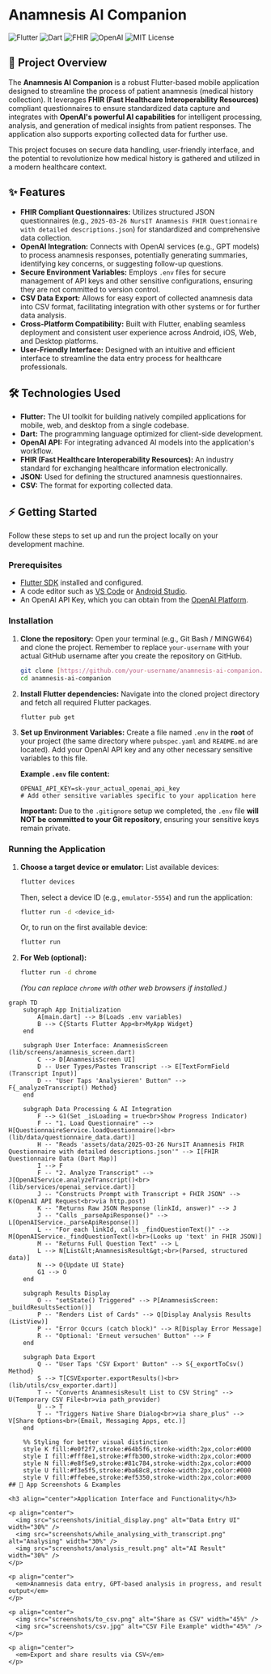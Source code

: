 # Anamnesis AI Companion

![Flutter](https://img.shields.io/badge/Flutter-02569B?style=for-the-badge&logo=flutter&logoColor=white)
![Dart](https://img.shields.io/badge/Dart-0175C2?style=for-the-badge&logo=dart&logoColor=white)
![FHIR](https://img.shields.io/badge/FHIR-Health%20Interoperability-005C9C?style=for-the-badge&logo=hl7&logoColor=white)
![OpenAI](https://img.shields.io/badge/OpenAI-ChatGPT-404140?style=for-the-badge&logo=openai&logoColor=white)
![MIT License](https://img.shields.io/badge/License-MIT-blue.svg)

## 🚀 Project Overview

The **Anamnesis AI Companion** is a robust Flutter-based mobile application designed to streamline the process of patient anamnesis (medical history collection). It leverages **FHIR (Fast Healthcare Interoperability Resources)** compliant questionnaires to ensure standardized data capture and integrates with **OpenAI's powerful AI capabilities** for intelligent processing, analysis, and generation of medical insights from patient responses. The application also supports exporting collected data for further use.

This project focuses on secure data handling, user-friendly interface, and the potential to revolutionize how medical history is gathered and utilized in a modern healthcare context.

## ✨ Features

* **FHIR Compliant Questionnaires:** Utilizes structured JSON questionnaires (e.g., `2025-03-26 NursIT Anamnesis FHIR Questionnaire with detailed descriptions.json`) for standardized and comprehensive data collection.
* **OpenAI Integration:** Connects with OpenAI services (e.g., GPT models) to process anamnesis responses, potentially generating summaries, identifying key concerns, or suggesting follow-up questions.
* **Secure Environment Variables:** Employs `.env` files for secure management of API keys and other sensitive configurations, ensuring they are not committed to version control.
* **CSV Data Export:** Allows for easy export of collected anamnesis data into CSV format, facilitating integration with other systems or for further data analysis.
* **Cross-Platform Compatibility:** Built with Flutter, enabling seamless deployment and consistent user experience across Android, iOS, Web, and Desktop platforms.
* **User-Friendly Interface:** Designed with an intuitive and efficient interface to streamline the data entry process for healthcare professionals.

## 🛠️ Technologies Used

* **Flutter:** The UI toolkit for building natively compiled applications for mobile, web, and desktop from a single codebase.
* **Dart:** The programming language optimized for client-side development.
* **OpenAI API:** For integrating advanced AI models into the application's workflow.
* **FHIR (Fast Healthcare Interoperability Resources):** An industry standard for exchanging healthcare information electronically.
* **JSON:** Used for defining the structured anamnesis questionnaires.
* **CSV:** The format for exporting collected data.

## ⚡ Getting Started

Follow these steps to set up and run the project locally on your development machine.

### Prerequisites

* [Flutter SDK](https://flutter.dev/docs/get-started/install) installed and configured.
* A code editor such as [VS Code](https://code.visualstudio.com/download) or [Android Studio](https://developer.android.com/studio).
* An OpenAI API Key, which you can obtain from the [OpenAI Platform](https://platform.openai.com/).

### Installation

1.  **Clone the repository:**
    Open your terminal (e.g., Git Bash / MINGW64) and clone the project. Remember to replace `your-username` with your actual GitHub username after you create the repository on GitHub.
    ```bash
    git clone [https://github.com/your-username/anamnesis-ai-companion.git](https://github.com/your-username/anamnesis-ai-companion.git)
    cd anamnesis-ai-companion
    ```

2.  **Install Flutter dependencies:**
    Navigate into the cloned project directory and fetch all required Flutter packages.
    ```bash
    flutter pub get
    ```

3.  **Set up Environment Variables:**
    Create a file named `.env` in the **root** of your project (the same directory where `pubspec.yaml` and `README.md` are located).
    Add your OpenAI API key and any other necessary sensitive variables to this file.

    **Example `.env` file content:**
    ```
    OPENAI_API_KEY=sk-your_actual_openai_api_key
    # Add other sensitive variables specific to your application here
    ```
    **Important:** Due to the `.gitignore` setup we completed, the `.env` file **will NOT be committed to your Git repository**, ensuring your sensitive keys remain private.

### Running the Application

1.  **Choose a target device or emulator:**
    List available devices:
    ```bash
    flutter devices
    ```
    Then, select a device ID (e.g., `emulator-5554`) and run the application:
    ```bash
    flutter run -d <device_id>
    ```
    Or, to run on the first available device:
    ```bash
    flutter run
    ```

2.  **For Web (optional):**
    ```bash
    flutter run -d chrome
    ```
    *(You can replace `chrome` with other web browsers if installed.)*

```mermaid
graph TD
    subgraph App Initialization
        A[main.dart] --> B(Loads .env variables)
        B --> C{Starts Flutter App<br>MyApp Widget}
    end

    subgraph User Interface: AnamnesisScreen (lib/screens/anamnesis_screen.dart)
        C --> D[AnamnesisScreen UI]
        D -- User Types/Pastes Transcript --> E[TextFormField (Transcript Input)]
        D -- "User Taps 'Analysieren' Button" --> F{_analyzeTranscript() Method}
    end

    subgraph Data Processing & AI Integration
        F --> G1(Set _isLoading = true<br>Show Progress Indicator)
        F -- "1. Load Questionnaire" --> H[QuestionnaireService.loadQuestionnaire()<br>(lib/data/questionnaire_data.dart)]
        H -- "Reads 'assets/data/2025-03-26 NursIT Anamnesis FHIR Questionnaire with detailed descriptions.json'" --> I[FHIR Questionnaire Data (Dart Map)]
        I --> F
        F -- "2. Analyze Transcript" --> J[OpenAIService.analyzeTranscript()<br>(lib/services/openai_service.dart)]
        J -- "Constructs Prompt with Transcript + FHIR JSON" --> K(OpenAI API Request<br>via http.post)
        K -- "Returns Raw JSON Response (linkId, answer)" --> J
        J -- "Calls _parseApiResponse()" --> L[OpenAIService._parseApiResponse()]
        L -- "For each linkId, calls _findQuestionText()" --> M[OpenAIService._findQuestionText()<br>(Looks up 'text' in FHIR JSON)]
        M -- "Returns Full Question Text" --> L
        L --> N[List&lt;AnamnesisResult&gt;<br>(Parsed, structured data)]
        N --> O{Update UI State}
        G1 --> O
    end

    subgraph Results Display
        O -- "setState() Triggered" --> P[AnamnesisScreen: _buildResultsSection()]
        P -- "Renders List of Cards" --> Q[Display Analysis Results (ListView)]
        P -- "Error Occurs (catch block)" --> R[Display Error Message]
        R -- "Optional: 'Erneut versuchen' Button" --> F
    end

    subgraph Data Export
        Q -- "User Taps 'CSV Export' Button" --> S{_exportToCsv() Method}
        S --> T[CSVExporter.exportResults()<br>(lib/utils/csv_exporter.dart)]
        T -- "Converts AnamnesisResult List to CSV String" --> U(Temporary CSV File<br>via path_provider)
        U --> T
        T -- "Triggers Native Share Dialog<br>via share_plus" --> V[Share Options<br>(Email, Messaging Apps, etc.)]
    end

    %% Styling for better visual distinction
    style K fill:#e0f2f7,stroke:#64b5f6,stroke-width:2px,color:#000
    style I fill:#fff8e1,stroke:#ffb300,stroke-width:2px,color:#000
    style N fill:#e8f5e9,stroke:#81c784,stroke-width:2px,color:#000
    style U fill:#f3e5f5,stroke:#ba68c8,stroke-width:2px,color:#000
    style V fill:#ffebee,stroke:#ef5350,stroke-width:2px,color:#000
## 📸 App Screenshots & Examples

<h3 align="center">Application Interface and Functionality</h3>

<p align="center">
  <img src="screenshots/initial_display.png" alt="Data Entry UI" width="30%" />
  <img src="screenshots/while_analysing_with_transcript.png" alt="Analysing" width="30%" />
  <img src="screenshots/analysis_result.png" alt="AI Result" width="30%" />
</p>

<p align="center">
  <em>Anamnesis data entry, GPT-based analysis in progress, and result output</em>
</p>

<p align="center">
  <img src="screenshots/to_csv.png" alt="Share as CSV" width="45%" />
  <img src="screenshots/csv.jpg" alt="CSV File Example" width="45%" />
</p>

<p align="center">
  <em>Export and share results via CSV</em>
</p>
